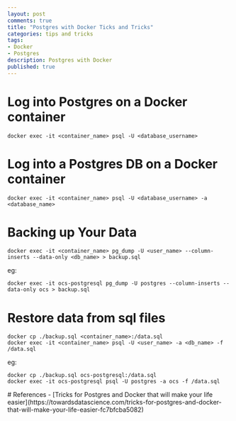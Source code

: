 ```yaml
---
layout: post
comments: true
title: "Postgres with Docker Ticks and Tricks"
categories: tips and tricks
tags: 
- Docker
- Postgres
description: Postgres with Docker
published: true
---
```


# Log into Postgres on a Docker container
```
docker exec -it <container_name> psql -U <database_username>
```

# Log into a Postgres DB on a Docker container
```
docker exec -it <container_name> psql -U <database_username> -a <database_name>
```


# Backing up Your Data
```
docker exec -it <container_name> pg_dump -U <user_name> --column-inserts --data-only <db_name> > backup.sql
```

eg: 
```
docker exec -it ocs-postgresql pg_dump -U postgres --column-inserts --data-only ocs > backup.sql
```

# Restore data from sql files
```
docker cp ./backup.sql <container_name>:/data.sql
docker exec -it <container_name> psql -U <user_name> -a <db_name> -f /data.sql
```

eg:
```
docker cp ./backup.sql ocs-postgresql:/data.sql
docker exec -it ocs-postgresql psql -U postgres -a ocs -f /data.sql
```

<a name="references"/>
# References
- [Tricks for Postgres and Docker that will make your life easier](https://towardsdatascience.com/tricks-for-postgres-and-docker-that-will-make-your-life-easier-fc7bfcba5082)
